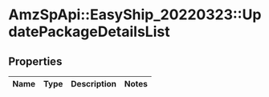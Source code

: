 # AmzSpApi::EasyShip_20220323::UpdatePackageDetailsList

## Properties
Name | Type | Description | Notes
------------ | ------------- | ------------- | -------------

